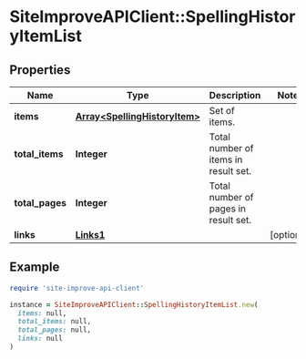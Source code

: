 # SiteImproveAPIClient::SpellingHistoryItemList

## Properties

| Name | Type | Description | Notes |
| ---- | ---- | ----------- | ----- |
| **items** | [**Array&lt;SpellingHistoryItem&gt;**](SpellingHistoryItem.md) | Set of items. |  |
| **total_items** | **Integer** | Total number of items in result set. |  |
| **total_pages** | **Integer** | Total number of pages in result set. |  |
| **links** | [**Links1**](Links1.md) |  | [optional] |

## Example

```ruby
require 'site-improve-api-client'

instance = SiteImproveAPIClient::SpellingHistoryItemList.new(
  items: null,
  total_items: null,
  total_pages: null,
  links: null
)
```

